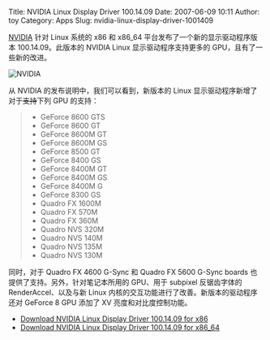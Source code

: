 Title: NVIDIA Linux Display Driver 100.14.09
Date: 2007-06-09 10:11
Author: toy
Category: Apps
Slug: nvidia-linux-display-driver-1001409

[NVIDIA](http://www.nvidia.com/) 针对 Linux 系统的 x86 和 x86\_64
平台发布了一个新的显示驱动程序版本 100.14.09。此版本的 NVIDIA Linux
显示驱动程序支持更多的 GPU，且有了一些新的改进。

![NVIDIA](http://i.linuxtoy.org/i/logo/nvidia.png)

从 NVIDIA 的发布说明中，我们可以看到，新版本的 Linux
显示驱动程序新增了对于~~支持~~下列 GPU 的支持：

> * GeForce 8600 GTS  
>  * GeForce 8600 GT  
>  * GeForce 8600M GT  
>  * GeForce 8600M GS  
>  * GeForce 8500 GT  
>  * GeForce 8400 GS  
>  * GeForce 8400M GT  
>  * GeForce 8400M GS  
>  * GeForce 8400M G  
>  * GeForce 8300 GS  
>  * Quadro FX 1600M  
>  * Quadro FX 570M  
>  * Quadro FX 360M  
>  * Quadro NVS 320M  
>  * Quadro NVS 140M  
>  * Quadro NVS 135M  
>  * Quadro NVS 130M

同时，对于 Quadro FX 4600 G-Sync 和 Quadro FX 5600 G-Sync boards
也提供了支持。另外，针对笔记本所用的 GPU、用于 subpixel 反锯齿字体的
RenderAccel、以及与新 Linux
内核的交互功能进行了改善。新版本的驱动程序还对 GeForce 8 GPU 添加了 XV
亮度和对比度控制功能。

- [Download NVIDIA Linux Display Driver 100.14.09 for
x86](http://us.download.nvidia.com/XFree86/Linux-x86/100.14.09/NVIDIA-Linux-x86-100.14.09-pkg1.run)  
- [Download NVIDIA Linux Display Driver 100.14.09 for
x86\_64](http://us.download.nvidia.com/XFree86/Linux-x86_64/100.14.09/NVIDIA-Linux-x86_64-100.14.09-pkg2.run)
